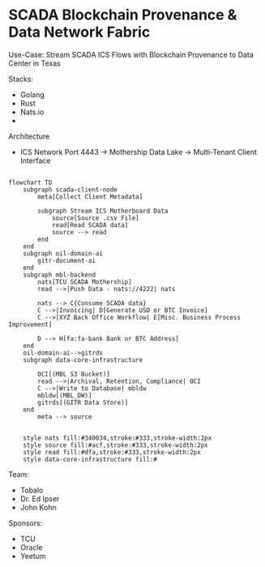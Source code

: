 # SCADA Blockchain Provenance & Data Network Fabric

Use-Case: Stream SCADA ICS Flows with Blockchain Provenance to Data Center in Texas

Stacks:
- Golang
- Rust
- Nats.io
- 

Architecture
- ICS Network Port 4443 -> Mothership Data Lake -> Multi-Tenant Client Interface
```mermaid

flowchart TD
    subgraph scada-client-node
        meta[Collect Client Metadata]
        
        subgraph Stream ICS Motherboard Data
            source[Source .csv File]
            read[Read SCADA data]
            source --> read
        end
    end
    subgraph oil-domain-ai
        gitr-document-ai
    end
    subgraph mbl-backend
        nats[TCU SCADA Mothership]
        read -->|Push Data - nats://4222| nats

        nats --> C{Consume SCADA data}
        C -->|Invoicing| D[Generate USD or BTC Invoice]
        C -->|XYZ Back Office Workflow| E[Misc. Business Process Improvement]
        
        D --> H[fa:fa-bank Bank or BTC Address]
    end
    oil-domain-ai-->gitrds
    subgraph data-core-infrastructure
        
        OCI[(MBL S3 Bucket)]
        read -->|Archival, Retention, Compliance| OCI
        C -->|Write to Database| mbldw
        mbldw[(MBL_DW)]
        gitrds[(GITR Data Store)]
    end
        meta --> source


    style nats fill:#340034,stroke:#333,stroke-width:2px
    style source fill:#acf,stroke:#333,stroke-width:2px
    style read fill:#dfa,stroke:#333,stroke-width:2px
    style data-core-infrastructure fill:#
```


Team:
- Tobalo
- Dr. Ed Ipser
- John Kohn


Sponsors:
- TCU
- Oracle
- Yeetum
